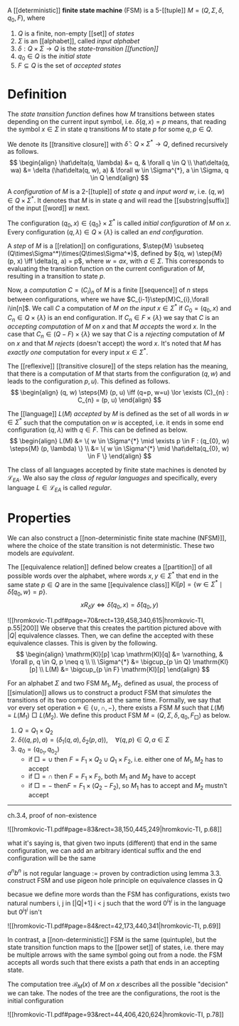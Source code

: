 
A [[deterministic]] **finite state machine** (FSM) is a 5-[[tuple]] $M =(Q, \Sigma, \delta, q_{0}, F)$, where

1. $Q$ is a finite, non-empty [[set]] of *states*
2. $\Sigma$ is an [[alphabet]], called *input alphabet*
3. $\delta:Q \times\Sigma \to Q$ is the *state-transition [[function]]*
4. $q_{0}\in Q$ is the *initial state*
5. $F\subseteq Q$ is the set of *accepted states*



# Definition

The *state transition function* defines how $M$ transitions between states depending on the current input symbol, i.e. $\delta(q, x)=p$ means, that reading the symbol $x \in \Sigma$ in state $q$ transitions $M$ to state $p$ for some $q, p \in Q$.

We denote its [[transitive closure]] with $\hat\delta : Q \times \Sigma^{*} \to Q$, defined recursively as follows.
$$
\begin{align}
\hat\delta(q, \lambda) &= q, & \forall q \in Q \\
\hat\delta(q, wa) &= \delta (\hat\delta(q, w), a) & \forall w \in \Sigma^{*}, a \in \Sigma, q \in Q
\end{align}
$$

A *configuration* of $M$ is a 2-[[tuple]] of *state* $q$ and *input word* $w$, i.e. $(q, w) \in Q\times\Sigma^*$. It denotes that $M$ is in state $q$ and will read the [[substring|suffix]] of the input [[word]] $w$ next.

The configuration $(q_{0}, x)\in \{q_{0}\} \times\Sigma^*$ is called *initial configuration* of $M$ on $x$. Every configuration $(q, \lambda) \in Q\times \{\lambda \}$ is called an *end configuration*.

A *step* of $M$ is a [[relation]] on configurations, $\step{M} \subseteq (Q\times\Sigma^*)\times(Q\times\Sigma^*)$, defined by
$(q, w) \step{M} (p, x) \iff \delta(q, a) = p$, where $w=ax$, with $a \in \Sigma$. This corresponds to evaluating the transition function on the current configuration of $M$, resulting in a transition to state $p$.

Now, a *computation* $C=(C_{i})_{n}$ of $M$ is a finite [[sequence]] of $n$ steps between configurations, where we have $C_{i-1}\step{M}C_{i},\forall i\in[n]$. We call $C$ a computation of $M$ *on the input* $x\in\Sigma^*$ if $C_{0}=(q_{0},x)$ and $C_{n}\in Q \times \{\lambda\}$ is an end configuration.
If $C_{n}\in F\times\{\lambda\}$ we say that $C$ is an *accepting computation* of $M$ on $x$ and that $M$ *accepts* the word $x$. In the case that $C_{n}\in (Q-F) \times\{\lambda\}$ we say that $C$ is a *rejecting* computation of $M$ on $x$ and that $M$ *rejects* (doesn't accept) the word $x$. It's noted that $M$ has *exactly one* computation for every input $x\in\Sigma^*$.

The [[reflexive]] [[transitive closure]] of the steps relation has the meaning, that there is a computation of $M$ that starts from the configuration $(q, w)$ and leads to the configuration $p, u)$. This defined as follows.
$$
\begin{align}
(q, w) \steps{M} (p, u) \iff (q=p, w=u) \lor \exists (C)_{n} : C_{n} = (p, u)
\end{align}
$$

The [[language]] $L(M)$ *accepted* by $M$ is defined as the set of all words in $w\in\Sigma^*$ such that the computation on $w$ is accepted, i.e. it ends in some end configuration $(q, \lambda)$ with $q\in F$. This can be defined as below.
$$
\begin{align}
L(M) &= \{ w \in \Sigma^{*} \mid \exists p \in F : (q_{0}, w) \steps{M} (p, \lambda) \} \\
&= \{ w \in \Sigma^{*} \mid \hat\delta(q_{0}, w) \in F \}
\end{align}
$$

The class of all languages accepted by finite state machines is denoted by $\mathcal L_{EA}$. We also say the *class of regular languages* and specifically, every language $L \in\mathcal L_{EA}$ is called *regular*.



# Properties

We can also construct a [[non-deterministic finite state machine (NFSM)]], where the choice of the state transition is not deterministic. These two models are *equivalent*.


The [[equivalence relation]] defined below creates a [[partition]] of all possible words over the alphabet, where words $x, y \in \Sigma^{*}$ that end in the same state $p \in Q$ are in the same [[equivalence class]] $\mathrm{Kl}[p] = \{ w \in \Sigma^{*} \mid \hat\delta(q_{0}, w) = p \}$.
$$
x R_{\delta} y \iff \hat\delta(q_{0}, x) = \hat\delta(q_{0}, y)
$$

![[hromkovic-TI.pdf#page=70&rect=139,458,340,615|hromkovic-TI, p.55|200]]
We observe that this creates the partition pictured above with $|Q|$ equivalence classes. Then,  we can define the accepted with these equivalence classes. This is given by the following.
$$
\begin{align}
\mathrm{Kl}[p] \cap \mathrm{Kl}[q] &= \varnothing, & \forall p, q \in Q, p \neq q \\ \\
\Sigma^{*} &= \bigcup_{p \in Q} \mathrm{Kl}[p] \\
L(M) &= \bigcup_{p \in F} \mathrm{Kl}[p]
\end{align}
$$


For an alphabet $\Sigma$ and two  FSM $M_{1}, M_{2}$, defined as usual, the process of [[simulation]] allows us to construct a product FSM that *simulates* the transitions of its two components at the same time. Formally, we say that vor every set operation $\diamond \in \{ \cup, \cap, - \}$, there exists a FSM $M$ such that $L(M) = L(M_{1}) \mathrel\Box L(M_{2})$. We define this product FSM $M = (Q, \Sigma, \delta, q_{0}, F_{\mathrel\Box})$ as below.

1. $Q = Q_{1} \times Q_{2}$
2. $\delta((q, p), a) = (\delta_{1}(q,a), \delta_{2}(p, a)), \quad\forall(q,p) \in Q, a \in \Sigma$
3. $q_{0} =(q_{0_{1}}, q_{0_{2}})$
    - if $\Box = \cup$ then $F = F_{1} \times Q_{2} \cup Q_{1} \times F_{2}$, i.e. either one of $M_{1}, M_{2}$ has to accept
    - if $\Box = \cap$ then $F = F_{1} \times F_{2}$, both $M_{1}$ and $M_{2}$ have to accept
    - if $\Box = -$ then$F=F_{1} \times (Q_{2} - F_{2})$, so $M_{1}$ has to accept and $M_{2}$ mustn't accept



___










ch.3.4, proof of non-existence

![[hromkovic-TI.pdf#page=83&rect=38,150,445,249|hromkovic-TI, p.68]]

what it's saying is, that given two inputs (different) that end in the same configuration, we can add an arbitrary identical suffix and the end configuration will be the same


$a^nb^n$ is not regular language := proven by contradiction using lemma 3.3. construct FSM and use pigeon hole principle on equivalence classes in Q

becasue we define more words than the FSM has configurations, exists two natural numbers i, j in \[|Q|+1] i < j such that the word $0^i 1^i$ is in the language but $0^j 1^i$ isn't


![[hromkovic-TI.pdf#page=84&rect=42,173,440,341|hromkovic-TI, p.69]]








In contrast, a [[non-deterministic]] FSM is the same (quintuple), but the state transition function maps to the [[power set]] of states, i.e.  there may be multiple arrows with the same symbol going out from a node. the FSM accepts all words such that there exists a path that ends in an accepting state.


The computation tree $\mathcal{B}_{M}(x)$ of $M$ on $x$ describes all the possible "decision" we can take. The nodes of the tree are the configurations, the root is the initial configuration

![[hromkovic-TI.pdf#page=93&rect=44,406,420,624|hromkovic-TI, p.78]]
